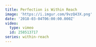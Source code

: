 ```yaml
---
title: Perfection is Within Reach
image: 'https://i.imgur.com/9vzQ43X.png'
date: '2018-03-04T06:00:00.000Z'
video:
  type: vimeo
  id: 258513717
series: within-reach
---
```



